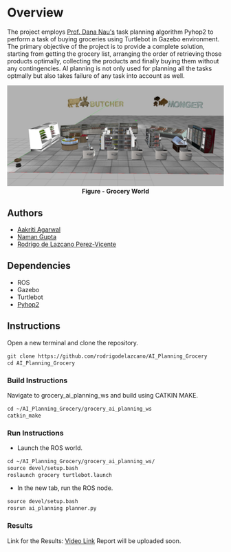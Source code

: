 # Overview
The project employs [Prof. Dana Nau's](http://www.cs.umd.edu/users/nau/) task planning algorithm Pyhop2 to perform a task of buying groceries using Turtlebot in Gazebo environment. The primary objective of the project is to provide a complete solution, starting from getting the grocery list, arranging the order of retrieving those products optimally, collecting the products and finally buying them without any contingencies. AI planning is not only used for planning all the tasks optmally but also takes failure of any task into account as well.

<p align="center">
  <img src="https://github.com/rodrigodelazcano/AI_Planning_Grocery/blob/master/Resources/Front%20View.jpg">
  <br><b>Figure - Grocery World</b><br>
</p>


## Authors

- [Aakriti Agarwal](https://www.linkedin.com/in/aakriti-agrawal05/)
- [Naman Gupta](https://www.linkedin.com/in/namangupta98/)
- [Rodrigo de Lazcano Perez-Vicente](https://www.linkedin.com/in/rodrigodelazcano/)

## Dependencies
- ROS
- Gazebo
- Turtlebot
- [Pyhop2](https://github.com/patras91/pyhop2)

## Instructions
Open a new terminal and clone the repository.
```
git clone https://github.com/rodrigodelazcano/AI_Planning_Grocery
cd AI_Planning_Grocery
```

### Build Instructions
Navigate to grocery_ai_planning_ws and build using CATKIN MAKE.
```
cd ~/AI_Planning_Grocery/grocery_ai_planning_ws
catkin_make
```

### Run Instructions
- Launch the ROS world.
```
cd ~/AI_Planning_Grocery/grocery_ai_planning_ws/
source devel/setup.bash
roslaunch grocery turtlebot.launch
```
- In the new tab, run the ROS node.
```
source devel/setup.bash
rosrun ai_planning planner.py
```
### Results
Link for the Results: [Video Link](https://drive.google.com/drive/u/0/folders/1MNGH7bco9fh1BIiopohmqfRFfh_OUMve)
Report will be uploaded soon.
